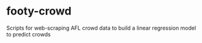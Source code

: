 # footy-crowd
Scripts for web-scraping AFL crowd data to build a linear regression model to predict crowds
